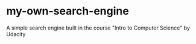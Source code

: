 # my-own-search-engine
A simple search engine built in the course "Intro to Computer Science" by Udacity

